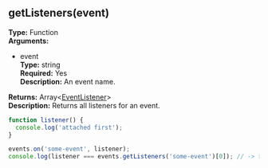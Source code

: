 ## getListeners(event)

**Type:** Function  
**Arguments:**
  - event  
    **Type:** string  
    **Required:** Yes  
    **Description:** An event name.

**Returns:** Array&lt;[EventListener](./eventlistener)&gt;  
**Description:** Returns all listeners for an event.

```ts
function listener() {
  console.log('attached first');
}

events.on('some-event', listener);
console.log(listener === events.getListeners('some-event')[0]); // -> true
```
